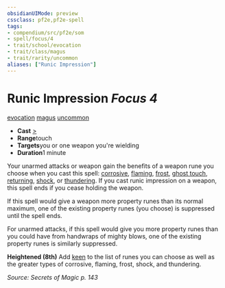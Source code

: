 ```yaml
---
obsidianUIMode: preview
cssclass: pf2e,pf2e-spell
tags:
- compendium/src/pf2e/som
- spell/focus/4
- trait/school/evocation
- trait/class/magus
- trait/rarity/uncommon
aliases: ["Runic Impression"]
---
```

# Runic Impression *Focus 4*   
[evocation](evocation.md)  [magus](rules/traits/magus-som.md)  [uncommon](uncommon.md)  

- **Cast** [>](chapter-9-playing-the-game.md#Actions "Single Action") 
- **Range**touch
- **Targets**you or one weapon you're wielding
- **Duration**1 minute

Your unarmed attacks or weapon gain the benefits of a weapon rune you choose when you cast this spell: [corrosive](../equipment/items/corrosive.md), [flaming](../equipment/items/flaming.md), [frost](../equipment/items/frost.md), [ghost touch](../equipment/items/ghost-touch.md), [returning](../equipment/items/returning.md), [shock](../equipment/items/shock.md), or [thundering](../equipment/items/thundering.md). If you cast runic impression on a weapon, this spell ends if you cease holding the weapon.

If this spell would give a weapon more property runes than its normal maximum, one of the existing property runes (you choose) is suppressed until the spell ends.

For unarmed attacks, if this spell would give you more property runes than you could have from handwraps of mighty blows, one of the existing property runes is similarly suppressed.

**Heightened (8th)** Add [keen](../equipment/items/keen.md) to the list of runes you can choose as well as the greater types of corrosive, flaming, frost, shock, and thundering.

*Source: Secrets of Magic p. 143*